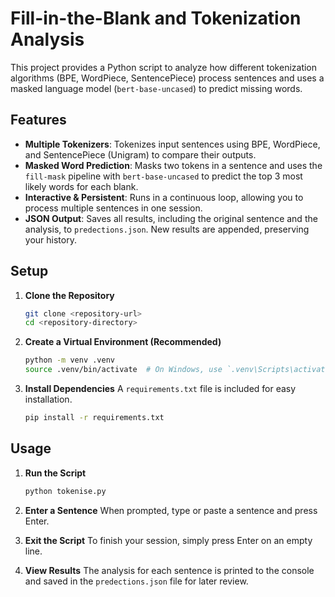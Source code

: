 # Fill-in-the-Blank and Tokenization Analysis

This project provides a Python script to analyze how different tokenization algorithms (BPE, WordPiece, SentencePiece) process sentences and uses a masked language model (`bert-base-uncased`) to predict missing words.

## Features

-   **Multiple Tokenizers**: Tokenizes input sentences using BPE, WordPiece, and SentencePiece (Unigram) to compare their outputs.
-   **Masked Word Prediction**: Masks two tokens in a sentence and uses the `fill-mask` pipeline with `bert-base-uncased` to predict the top 3 most likely words for each blank.
-   **Interactive & Persistent**: Runs in a continuous loop, allowing you to process multiple sentences in one session.
-   **JSON Output**: Saves all results, including the original sentence and the analysis, to `predections.json`. New results are appended, preserving your history.

## Setup

1.  **Clone the Repository**
    ```bash
    git clone <repository-url>
    cd <repository-directory>
    ```

2.  **Create a Virtual Environment (Recommended)**
    ```bash
    python -m venv .venv
    source .venv/bin/activate  # On Windows, use `.venv\Scripts\activate`
    ```

3.  **Install Dependencies**
    A `requirements.txt` file is included for easy installation.
    ```bash
    pip install -r requirements.txt
    ```

## Usage

1.  **Run the Script**
    ```bash
    python tokenise.py
    ```

2.  **Enter a Sentence**
    When prompted, type or paste a sentence and press Enter.

3.  **Exit the Script**
    To finish your session, simply press Enter on an empty line.

4.  **View Results**
    The analysis for each sentence is printed to the console and saved in the `predections.json` file for later review. 